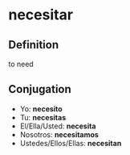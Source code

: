 # necesitar

## Definition
to need

## Conjugation

- Yo: **necesito**
- Tu: **necesitas**
- El/Ella/Usted: **necesita**
- Nosotros: **necesitamos**
- Ustedes/Ellos/Ellas: **necesitan**